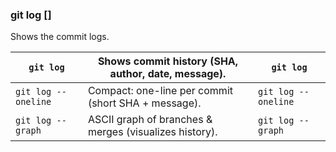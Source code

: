 ### git log [<options>]
Shows the commit logs.

| `git log` | Shows commit history (SHA, author, date, message). | `git log` |
| ----------- | -------------------------------- | ---- |
| `git log --oneline` | Compact: one-line per commit (short SHA + message). | `git log --oneline` |
| `git log --graph` | ASCII graph of branches & merges (visualizes history). | `git log --graph` |
